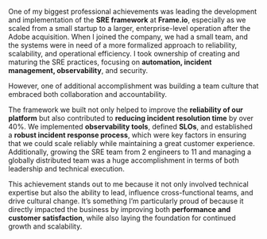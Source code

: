 One of my biggest professional achievements was leading the development and implementation of the **SRE framework** at **Frame.io**, especially as we scaled from a small startup to a larger, enterprise-level operation after the Adobe acquisition. When I joined the company, we had a small team, and the systems were in need of a more formalized approach to reliability, scalability, and operational efficiency. I took ownership of creating and maturing the SRE practices, focusing on **automation, incident management, observability**, and security. 


However, one of additional accomplishment was building a team culture that embraced both collaboration and accountability.


The framework we built not only helped to improve the **reliability of our platform** but also contributed to **reducing incident resolution time** by over 40%. We implemented **observability tools**, defined **SLOs**, and established a **robust incident response process**, which were key factors in ensuring that we could scale reliably while maintaining a great customer experience. Additionally, growing the SRE team from 2 engineers to 11 and managing a globally distributed team was a huge accomplishment in terms of both leadership and technical execution.


This achievement stands out to me because it not only involved technical expertise but also the ability to lead, influence cross-functional teams, and drive cultural change. It’s something I’m particularly proud of because it directly impacted the business by improving both **performance and customer satisfaction**, while also laying the foundation for continued growth and scalability.
